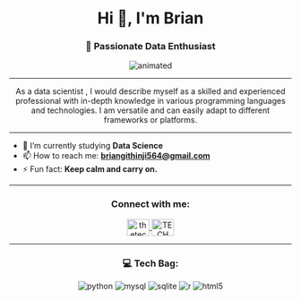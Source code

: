 <h1 align="center">Hi 👋, I'm Brian</h1>
<h3 align="center">💫 Passionate Data Enthusiast </h3>

<p align="center">
  <img src="https://user-images.githubusercontent.com/74038190/214311733-74e9a800-6d7e-11eb-89ab-8ab6fdcd2589.gif" alt="animated" />
</p>

---

<p align="center">
As a data scientist , I would describe myself as a skilled and experienced professional with in-depth knowledge in various programming languages and technologies. I am versatile and can easily adapt to different frameworks or platforms.
</p>

---

- 🔭 I’m currently studying **Data Science**
- 📫 How to reach me: **briangithinji564@gmail.com**
- ⚡ Fun fact: **Keep calm and carry on.**

---

<h3 align="center">Connect with me:</h3>
<p align="center">
  <a href="https://x.com/FvdedP" target="blank">
    <img align="center" src="https://cdn.jsdelivr.net/npm/simple-icons@v3/icons/twitter.svg" alt="thetech_genex" height="30" width="40" />
  </a>
  <a href="https://www.linkedin.com/in/brian-githinji-a9903023a/" target="blank">
    <img align="center" src="https://cdn.jsdelivr.net/npm/simple-icons@v3/icons/linkedin.svg" alt="TECH GENEX" height="30" width="40" />
  </a>
</p>

---
<h3 align="center">💻 Tech Bag:</h3>
<p align="center">
  <img src="https://img.shields.io/badge/Python-3776AB?style=for-the-badge&logo=python&logoColor=white" alt="python" />
  <img src="https://img.shields.io/badge/MySQL-4479A1?style=for-the-badge&logo=mysql&logoColor=white" alt="mysql" />
  <img src="https://img.shields.io/badge/SQLite-003B57?style=for-the-badge&logo=sqlite&logoColor=white" alt="sqlite" />
  <img src="https://img.shields.io/badge/R-276DC3?style=for-the-badge&logo=r&logoColor=white" alt="r" />
  <img src="https://img.shields.io/badge/HTML5-E34F26?style=for-the-badge&logo=html5&logoColor=white" alt="html5" />
</p>


